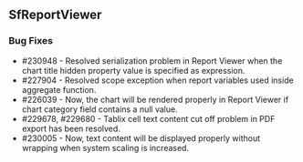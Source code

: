 ## SfReportViewer

### Bug Fixes

* \#230948 - Resolved serialization problem in Report Viewer when the chart title hidden property value is specified as expression.
* \#227904 - Resolved scope exception when report variables used inside aggregate function.
* \#226039 - Now, the chart will be rendered properly in Report Viewer if chart category field contains a null value.
* \#229678, #229680 - Tablix cell text content cut off problem in PDF export has been resolved.
* \#230005 - Now, text content will be displayed properly without wrapping when system scaling is increased.